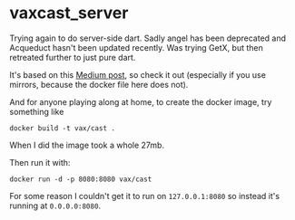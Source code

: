 # vaxcast_server

Trying again to do server-side dart. Sadly angel has been deprecated and Acqueduct hasn't been updated recently. Was trying GetX, but then retreated further to just pure dart.

It's based on this [Medium post](https://medium.com/google-cloud/build-slim-docker-images-for-dart-apps-ee98ea1d1cf7), so check it out (especially if you use mirrors, because the docker file here does not).

And for anyone playing along at home, to create the docker image, try something like
```
docker build -t vax/cast .
```
When I did the image took a whole 27mb.

Then run it with:
```
docker run -d -p 8080:8080 vax/cast
```

For some reason I couldn't get it to run on ```127.0.0.1:8080``` so instead it's running at ```0.0.0.0:8080```.
